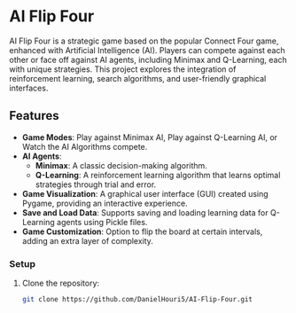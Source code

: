 # AI Flip Four

AI Flip Four is a strategic game based on the popular Connect Four game, enhanced with Artificial Intelligence (AI). Players can compete against each other or face off against AI agents, including Minimax and Q-Learning, each with unique strategies. This project explores the integration of reinforcement learning, search algorithms, and user-friendly graphical interfaces.

## Features

- **Game Modes**: Play against Minimax AI, Play against Q-Learning AI, or Watch the AI Algorithms compete.
- **AI Agents**: 
  - **Minimax**: A classic decision-making algorithm.
  - **Q-Learning**: A reinforcement learning algorithm that learns optimal strategies through trial and error.
- **Game Visualization**: A graphical user interface (GUI) created using Pygame, providing an interactive experience.
- **Save and Load Data**: Supports saving and loading learning data for Q-Learning agents using Pickle files.
- **Game Customization**: Option to flip the board at certain intervals, adding an extra layer of complexity.

### Setup

1. Clone the repository:
   ```bash
   git clone https://github.com/DanielHouri5/AI-Flip-Four.git
